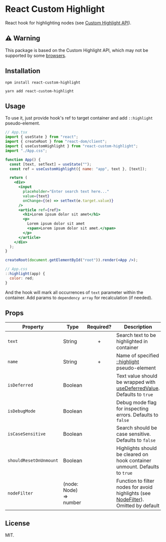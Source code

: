 # React Custom Highlight

React hook for highlighting nodes (see [Custom Highlight API](https://developer.mozilla.org/en-US/docs/Web/API/CSS_Custom_Highlight_API)).

## ⚠️ Warning
This package is based on the Custom Highlight API, which may not be supported by some [browsers](https://developer.mozilla.org/en-US/docs/Web/API/CSS_Custom_Highlight_API#browser_compatibility).

## Installation

```
npm install react-custom-highlight

yarn add react-custom-highlight
```

## Usage

To use it, just provide hook's ref to target container and add `::highlight` pseudo-element.


```jsx
// App.tsx
import { useState } from "react";
import { createRoot } from "react-dom/client";
import { useCustomHighlight } from "react-custom-highlight";
import "./App.css";

function App() {
  const [text, setText] = useState("");
  const ref = useCustomHighlight({ name: "app", text }, [text]);

  return (
    <div>
      <input
        placeholder="Enter search text here..."
        value={text}
        onChange={(e) => setText(e.target.value)}
      />
      <article ref={ref}>
        <h1>Lorem ipsum dolor sit amet</h1>
        <p>
          Lorem ipsum dolor sit amet
          <span>Lorem ipsum dolor sit amet.</span>
        </p>
      </article>
    </div>
  );
}

createRoot(document.getElementById("root")).render(<App />);

// App.css
::highlight(app) {
  color: red;
}
```

And the hook will mark all occurrences of `text` parameter within the container. Add params to `dependency array` for recalculation (if needed).


## Props

| Property               | Type                        | Required? | Description                                                                                                                                                                                                                                                                                                                                                        |
|------------------------|-----------------------------|:---------:|--------------------------------------------------------------------------------------------------------------------------------------------------------------------------------------------------------------------------------------------------------------------------------------------------------------------------------------------------------------------|
| `text`      | String                      |     +      | Search text to be highlighted in container                                                                                                                                                                                                                                                                                      |
| `name`          | String                      |    +       | Name of specified [::highlight](https://developer.mozilla.org/en-US/docs/Web/CSS/::highlight) pseudo-element                                                                                                                                                                                                                                                                      |
| `isDeferred`          | Boolean                      |           | Text value should be wrapped with [useDeferredValue](https://react.dev/reference/react/useDeferredValue). Defaults to `true`                                                                                                                                                                                                                                                       |
| `isDebugMode`           | Boolean                     |           | Debug mode flag for inspecting errors. Defaults to `false`                                                                                                                                                                                                                                                   |
| `isCaseSensitive`            | Boolean                      |           | Search should be case sensitive. Defaults to `false`                                                                                                                                                                                                                                                                                                               |
| `shouldResetOnUnmount`        | Boolean                     |           | Highlights should be cleared on hook container unmount. Defaults to `true`                                                                                                                                                                                                                                                   |
| `nodeFilter`            | (node: Node) => number                       |           | Function to filter nodes for avoid highlights (see [NodeFilter](https://developer.mozilla.org/en-US/docs/Web/API/NodeIterator/filter)). Omitted by default                                                                                                                                                                                                                                                                  
## License

MIT.